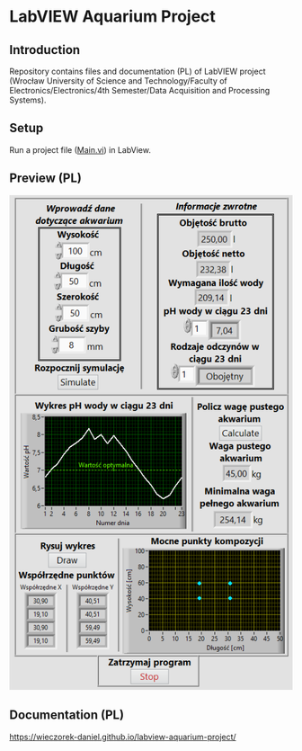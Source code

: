 # LabVIEW Aquarium Project
## Introduction
Repository contains files and documentation (PL) of LabVIEW project (Wrocław University of Science and Technology/Faculty of Electronics/Electronics/4th Semester/Data Acquisition and Processing Systems).

## Setup
Run a project file ([Main.vi](./Project/Main.vi)) in LabView.

## Preview (PL)
<p align="center">
  <img src="readme-image.png">
</p>

## Documentation (PL)
https://wieczorek-daniel.github.io/labview-aquarium-project/
